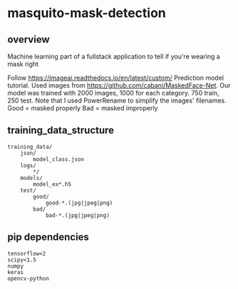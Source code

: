 # masquito-mask-detection

## overview

Machine learning part of a fullstack application to tell if you're wearing a mask right

Follow https://imageai.readthedocs.io/en/latest/custom/ Prediction model tutorial.
Used images from https://github.com/cabani/MaskedFace-Net. Our model was trained with 2000 images, 1000 for each category. 750 train, 250 test.
Note that I used PowerRename to simplify the images' filenames.
Good = masked properly
Bad = masked improperly

## training_data_structure

```
training_data/
    json/
        model_class.json
    logs/
        */
    models/
        model_ex*.h5
    test/
        good/
            good-*.(jpg|jpeg|png)
        bad/
            bad-*.(jpg|jpeg|png)
```

## pip dependencies

```
tensorflow<2
scipy<1.5
numpy
keras
opencv-python
```
